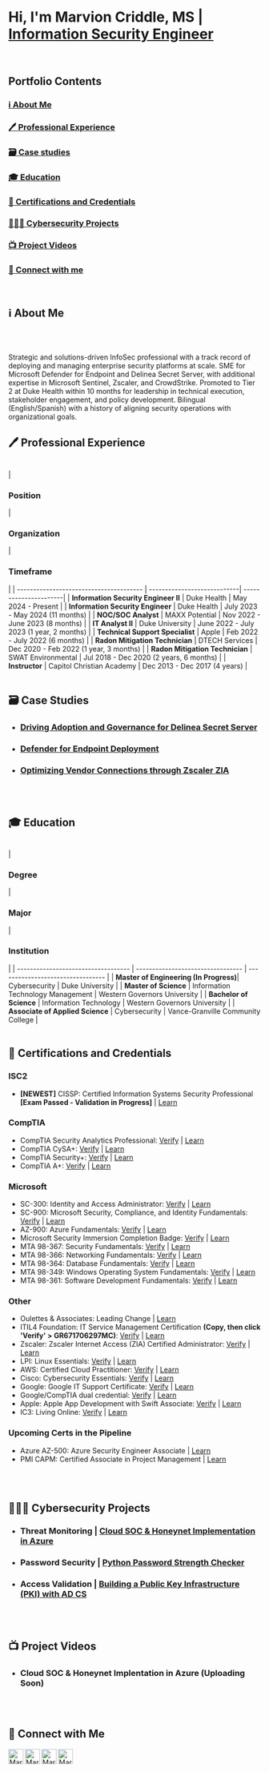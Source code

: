 # Hi, I'm Marvion Criddle, MS | [Information Security Engineer](https://www.linkedin.com/in/marvioncriddle)
<br/>


## Portfolio Contents


### [ℹ️ About Me](#about-me)
### [🖊️ Professional Experience](#professional-experience)
### [🗃️ Case studies](#case-studies)
### [🎓 Education](#education)
### [📜 Certifications and Credentials](#certifications-and-credentials)
### [👨🏽‍💻 Cybersecurity Projects](#cybersecurity-projects)
### [📺 Project Videos](#project-videos)
### [📱 Connect with me](#connect-with-me)
<br/>

<h2 id="about-me">ℹ️ About Me </h2>
<br/>
<br/>
<p>Strategic and solutions-driven InfoSec professional with a track record of deploying and managing enterprise
security platforms at scale. SME for Microsoft Defender for Endpoint and Delinea Secret Server, with additional
expertise in Microsoft Sentinel, Zscaler, and CrowdStrike. Promoted to Tier 2 at Duke Health within 10 months for
leadership in technical execution, stakeholder engagement, and policy development. Bilingual (English/Spanish)
with a history of aligning security operations with organizational goals. </p>

<h2 id="professional-experience">🖊️ Professional Experience</h2>

<b> </b>
<br/>
| <h3>Position</h3>                       | <h3>Organization</h3>       | <h3>Timeframe</h3>    |
| --------------------------------------- | ----------------------------| ----------------------|
| <b>Information Security Engineer II</b>  | Duke Health          | May 2024 - Present    |
| <b>Information Security Engineer</b>     | Duke Health          | July 2023 - May 2024 (11 months) |
| <b>NOC/SOC Analyst</b>                  | MAXX Potential        | Nov 2022 - June 2023 (8 months) |
| <b>IT Analyst II</b>                    | Duke University       | June 2022 - July 2023 (1 year, 2 months) |
| <b>Technical Support Specialist</b>     | Apple                 | Feb 2022 - July 2022  (6 months) |
| <b>Radon Mitigation Technician</b>      | DTECH Services        | Dec 2020 - Feb 2022  (1 year, 3 months) |
| <b>Radon Mitigation Technician</b>      | SWAT Environmental    | Jul 2018 - Dec 2020  (2 years, 6 months) |
| <b>Instructor</b>                       | Capitol Christian Academy  | Dec 2013 - Dec 2017  (4 years) |
<br/>
<br/>


<h2 id="case-studies">🗃️ Case Studies</h2>

<b> </b>
- ### [Driving Adoption and Governance for Delinea Secret Server](https://github.com/marvioncriddle/Delinea-Adoption)
- ### [Defender for Endpoint Deployment](https://github.com/marvioncriddle/DefenderDeployment/tree/main)
- ### [Optimizing Vendor Connections through Zscaler ZIA](https://github.com/marvioncriddle/Source_IP_Anchoring/tree/main)
<br/>
<br/>


<h2 id="education">🎓 Education</h2>

<b> </b>
<br/>
| <h3>Degree</h3>                           | <h3>Major</h3>                    | <h3>Institution</h3>              |
| -----------------------------------       | --------------------------------- | --------------------------------- |
| <b>Master of Engineering (In Progress)</b>| Cybersecurity                     | Duke University                   |
| <b>Master of Science</b>                  | Information Technology Management | Western Governors University      |
| <b>Bachelor of Science</b>                | Information Technology            | Western Governors University      |
| <b>Associate of Applied Science</b>       | Cybersecurity                     | Vance-Granville Community College |
<br/>
<br/>


<h2 id="certifications-and-credentials">📜 Certifications and Credentials</h2>

<b> </b>
### ISC2
- **[NEWEST]** CISSP:  Certified Information Systems Security Professional **[Exam Passed - Validation in Progress]** | [Learn](https://www.isc2.org/certifications/cissp)

### CompTIA
- CompTIA Security Analytics Professional:  [Verify](https://www.credly.com/badges/31fca9ba-0401-484e-b715-2d994d3a1dd8/public_url) | [Learn](https://www.comptia.org/certifications/which-certification/stackable-certifications)
- CompTIA CySA+:  [Verify](https://www.credly.com/badges/a44b41dc-17d6-4efd-b154-06825dddfe50/public_url) | [Learn](https://www.comptia.org/certifications/cybersecurity-analyst)
- CompTIA Security+:  [Verify](https://www.credly.com/badges/1d1293a5-ed72-4d3a-9f0a-e83c5fbb8179/public_url) | [Learn](https://www.comptia.org/certifications/security)
- CompTIA A+:  [Verify](https://www.credly.com/badges/692e2232-ce22-44f2-817e-a8d9bb2bfa7c/public_url) | [Learn](https://www.comptia.org/certifications/a)

### Microsoft
- SC-300:  Identity and Access Administrator:  [Verify](https://learn.microsoft.com/en-us/users/marvioncriddle-2670/credentials/7ac3dc9471174290) | [Learn](https://learn.microsoft.com/en-us/credentials/certifications/identity-and-access-administrator/?practice-assessment-type=certification)
- SC-900:  Microsoft Security, Compliance, and Identity Fundamentals:  [Verify](https://learn.microsoft.com/api/credentials/share/en-us/MarvionCriddle-2670/E765C8CDDDB90D2C?sharingId=B531CE0351FAE189) | [Learn](https://learn.microsoft.com/en-us/credentials/certifications/security-compliance-and-identity-fundamentals/?practice-assessment-type=certification)
- AZ-900:  Azure Fundamentals:  [Verify](https://learn.microsoft.com/api/credentials/share/en-us/MarvionCriddle-2670/512F32BC8AD7A03F?sharingId=B531CE0351FAE189) | [Learn](https://learn.microsoft.com/en-us/credentials/certifications/azure-fundamentals/?practice-assessment-type=certification)
- Microsoft Security Immersion Completion Badge:  [Verify](https://www.credly.com/badges/a3fe048f-1245-4cee-965d-fb5d26e191bf) | [Learn](https://partner.microsoft.com/en-us/solutions/miw/security)
- MTA 98-367: Security Fundamentals:  [Verify](https://www.credly.com/badges/4a1ec7fe-4112-4597-80c1-8cefc0ec1383/public_url) | [Learn](https://www.certiport.com/portal/common/htmllibrary/MTA/docs/MTA_Security_Fundamentals_Whitepaper_092914CE.pdf)
- MTA 98-366: Networking Fundamentals:  [Verify](https://www.credly.com/badges/4ae36cbd-f9d3-40b6-ab68-4244ecc15558/public_url) | [Learn](https://www.certiport.com/Portal/Common/DocumentLibrary/MTA_OD_366_External.pdf)
- MTA 98-364: Database Fundamentals:  [Verify](https://www.credly.com/badges/45d574b1-b36d-498a-add7-9c94a2353fb4/public_url) | [Learn](https://www.certiport.com/Portal/Common/DocumentLibrary/MTA_OD_364_external.pdf)
- MTA 98-349: Windows Operating System Fundamentals:  [Verify](https://www.credly.com/badges/c6e1d202-48f0-40f3-be9c-10b48834604b/public_url) | [Learn](https://www.certiport.com/Portal/Common/DocumentLibrary/MTA_OD_349_External.pdf)
- MTA 98-361: Software Development Fundamentals:  [Verify](https://www.credly.com/badges/45fb6a33-01e9-4f0a-9c03-47dfec382e1d/public_url) | [Learn](https://www.certiport.com/portal/common/documentlibrary/mta_od_361_external.pdf)

### Other
- Oulettes & Associates:  Leading Change | [Learn](https://www.ouellette-online.com/leading-change.html)
- ITIL4 Foundation:  IT Service Management Certification **(Copy, then click 'Verify' > GR671706297MC)**:  [Verify](https://www.peoplecert.org/for-corporations/certificate-verification-service) | [Learn](https://www.axelos.com/certifications/itil-service-management/itil-4-foundation)
- Zscaler:  Zscaler Internet Access (ZIA) Certified Administrator:  [Verify](https://verify.skilljar.com/c/2fknrksntukq) | [Learn](https://customer.zscaler.com/zia-certified-administrator-exam-2022)
- LPI:  Linux Essentials:  [Verify](https://cs.lpi.org/caf/Xamman/certification/verify/LPI000556881/hp67y36ekw) | [Learn](https://www.lpi.org/our-certifications/exam-010-objectives/)
- AWS:  Certified Cloud Practitioner:  [Verify](https://www.credly.com/badges/d22d02b4-ffde-4358-83d4-544778fb1cdc/public_url) | [Learn](https://aws.amazon.com/certification/certified-cloud-practitioner/)
- Cisco:  Cybersecurity Essentials:  [Verify](https://www.credly.com/badges/6ec6f000-48e9-4f84-83a1-a9e2000c63f9/public_url) | [Learn](https://www.netacad.com/courses/cybersecurity-essentials?courseLang=en-US)
- Google:  Google IT Support Certificate:  [Verify](https://www.credly.com/badges/176077e3-f584-468e-9e70-be2e5a9c2c60/public_url) | [Learn](https://www.coursera.org/professional-certificates/google-it-support)
- Google/CompTIA dual credential:  [Verify](https://www.credly.com/badges/d0d16c14-50c6-45ad-9d8f-53f5c8c57008/public_url) | [Learn](https://www.comptia.org/newsroom/comptia-and-google-team-up-to-deepen-talent-pool-of-it-support-professionals)
- Apple:  Apple App Development with Swift Associate:  [Verify](https://www.credly.com/badges/9e2f5219-6ac5-4ea3-8a7b-01da96214e7c/public_url) | [Learn](https://certiport.pearsonvue.com/Certifications/Apple/App-Dev-With-Swift/Overview.aspx)
- IC3:  Living Online:  [Verify](https://www.credly.com/badges/612fe89d-e721-4634-a21c-e563ac9a74ed/public_url) | [Learn](https://www.certiport.com/portal/common/documentlibrary/IC3_GS4_Living_Online_012015CE.pdf)

### Upcoming Certs in the Pipeline
- Azure AZ-500:  Azure Security Engineer Associate | [Learn](https://learn.microsoft.com/en-us/credentials/certifications/azure-security-engineer/?practice-assessment-type=certification)
- PMI CAPM:  Certified Associate in Project Management | [Learn](https://www.pmi.org/certifications/certified-associate-capm)
<br/>
<br/>


<h2 id="cybersecurity-projects">👨🏽‍💻 Cybersecurity Projects</h2>

- ### Threat Monitoring          |  [Cloud SOC & Honeynet Implementation in Azure](https://github.com/marvioncriddle/Cloud-SOC-Honeynet-Implementation-in-Azure)
- ### Password Security          |  [Python Password Strength Checker](https://github.com/marvioncriddle/pw-checker-app)
- ### Access Validation          |  [Building a Public Key Infrastructure (PKI) with AD CS](https://github.com/marvioncriddle/PKIADCS/tree/main)
<br/>
<br/>


<h2 id="project-videos">📺 Project Videos</h2>

<b> </b>
- ### Cloud SOC & Honeynet Implentation in Azure (Uploading Soon)
<br/>
<br/>


<h2 id="connect-with-me">📱 Connect with Me</h2>

<b> </b>
[<img align="left" alt="MarvionCriddle | LinkedIn" width="30px" src="https://i.imgur.com/FLZGzpr.jpg" />][linkedin]
[<img align="left" alt="MarvionCriddle | Twitter" width="30px" src="https://i.imgur.com/INOt0qv.jpg" />][twitter]
[<img align="left" alt="MarvionCriddle | Medium" width="30px" src="https://i.imgur.com/K7JHjHU.jpg" />][Medium]
[<img align="left" alt="MarvionCriddle | Credly" width="30px" src="https://i.imgur.com/Bhfw8Lq.jpg" />][Credly]

[linkedin]: https://www.linkedin.com/in/marvioncriddle/
[twitter]: https://twitter.com/ByteCyzeNetwrks
[medium]:  https://medium.com/these-are-the-breaks
[credly]:  https://www.credly.com/users/marvion-criddle
